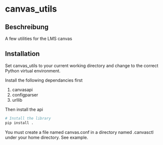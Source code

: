 # canvas_utils 

## Beschreibung

A few utilities for the LMS canvas

## Installation

Set canvas_utils to your current working directory and change to the correct Python virtual environment.

Install the following dependancies first

1. canvasapi
2. configparser
3. urllib

Then install the api 

```bash
# Install the library 
pip install .
````

You must create a file named canvas.conf in a directory named .canvasctl under your home directory. See example.
